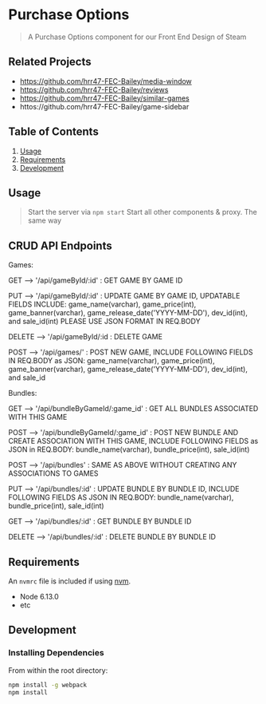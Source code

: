 # Purchase Options

> A Purchase Options component for our Front End Design of Steam

## Related Projects

  - https://github.com/hrr47-FEC-Bailey/media-window
  - https://github.com/hrr47-FEC-Bailey/reviews
  - https://github.com/hrr47-FEC-Bailey/similar-games
  - httos://github.com/hrr47-FEC-Bailey/game-sidebar

## Table of Contents

1. [Usage](#Usage)
1. [Requirements](#requirements)
1. [Development](#development)

## Usage

> Start the server via
```npm start```
> Start all other components & proxy. The same way

## CRUD API Endpoints

Games:


GET --> '/api/gameById/:id' : GET GAME BY GAME ID

PUT --> '/api/gameById/:id' : UPDATE GAME BY GAME ID, UPDATABLE FIELDS INCLUDE: game_name(varchar), game_price(int), game_banner(varchar), game_release_date('YYYY-MM-DD'), dev_id(int), and sale_id(int) PLEASE USE JSON FORMAT IN REQ.BODY

DELETE --> '/api/gameById/:id : DELETE GAME

POST --> '/api/games/' : POST NEW GAME, INCLUDE FOLLOWING FIELDS IN REQ.BODY as JSON: game_name(varchar), game_price(int), game_banner(varchar), game_release_date('YYYY-MM-DD'), dev_id(int), and sale_id

Bundles:

GET --> '/api/bundleByGameId/:game_id' : GET ALL BUNDLES ASSOCIATED WITH THIS GAME

POST --> '/api/bundleByGameId/:game_id' : POST NEW BUNDLE AND CREATE ASSOCIATION WITH THIS GAME, INCLUDE FOLLOWING FIELDS as JSON in REQ.BODY: bundle_name(varchar), bundle_price(int), sale_id(int)

POST --> '/api/bundles' : SAME AS ABOVE WITHOUT CREATING ANY ASSOCIATIONS TO GAMES

PUT --> '/api/bundles/:id' :  UPDATE BUNDLE BY BUNDLE ID, INCLUDE FOLLOWING FIELDS AS JSON IN REQ.BODY:  bundle_name(varchar), bundle_price(int), sale_id(int)

GET --> '/api/bundles/:id' : GET BUNDLE BY BUNDLE ID

DELETE --> '/api/bundles/:id' : DELETE BUNDLE BY BUNDLE ID

## Requirements

An `nvmrc` file is included if using [nvm](https://github.com/creationix/nvm).

- Node 6.13.0
- etc

## Development

### Installing Dependencies

From within the root directory:

```sh
npm install -g webpack
npm install
```
